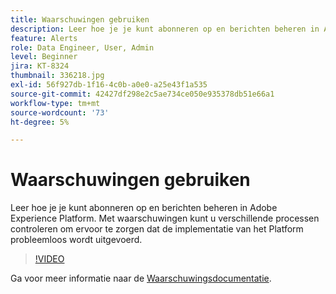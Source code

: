 ```yaml
---
title: Waarschuwingen gebruiken
description: Leer hoe je je kunt abonneren op en berichten beheren in Adobe Experience Platform. Met waarschuwingen kunt u verschillende processen controleren om ervoor te zorgen dat de implementatie van het Platform probleemloos wordt uitgevoerd.
feature: Alerts
role: Data Engineer, User, Admin
level: Beginner
jira: KT-8324
thumbnail: 336218.jpg
exl-id: 56f927db-1f16-4c0b-a0e0-a25e43f1a535
source-git-commit: 42427df298e2c5ae734ce050e935378db51e66a1
workflow-type: tm+mt
source-wordcount: '73'
ht-degree: 5%

---
```


# Waarschuwingen gebruiken

Leer hoe je je kunt abonneren op en berichten beheren in Adobe Experience Platform. Met waarschuwingen kunt u verschillende processen controleren om ervoor te zorgen dat de implementatie van het Platform probleemloos wordt uitgevoerd.

>[!VIDEO](https://video.tv.adobe.com/v/336218?quality=12&learn=on)

Ga voor meer informatie naar de [Waarschuwingsdocumentatie](https://experienceleague.adobe.com/docs/experience-platform/observability/alerts/overview.html).